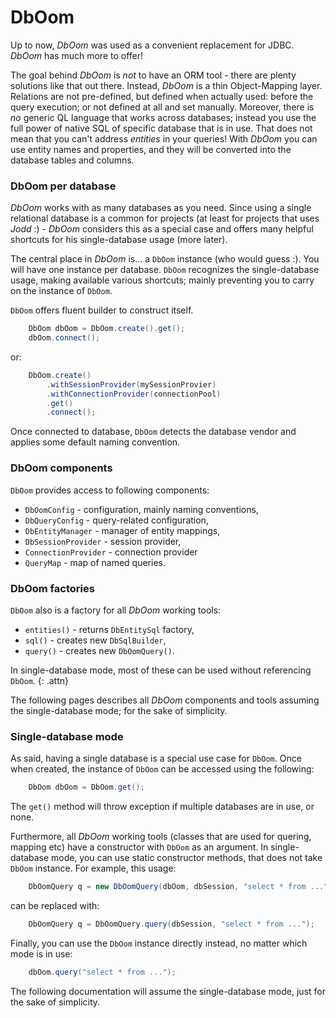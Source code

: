 # DbOom

Up to now, _DbOom_ was used as a convenient replacement for JDBC. _DbOom_ has much more to offer!

The goal behind _DbOom_ is _not_ to have an ORM tool - there are plenty solutions like that out there. Instead, _DbOom_ is a thin Object-Mapping layer. Relations are not pre-defined, but defined when actually used: before the query execution; or not defined at all and set manually. Moreover, there is _no_ generic QL language that works across databases; instead you use the full power of native SQL of specific database that is in use. That does not mean that you can't address _entities_ in your queries! With _DbOom_ you can use entity names and properties, and they will be converted into the database tables and columns.

### DbOom per database

_DbOom_ works with as many databases as you need. Since using a single relational database is a common for projects \(at least for projects that uses _Jodd_ :\) - _DbOom_ considers this as a special case and offers many helpful shortcuts for his single-database usage \(more later\).

The central place in _DbOom_ is... a `DbOom` instance \(who would guess :\). You will have one instance per database. `DbOom` recognizes the single-database usage, making available various shortcuts; mainly preventing you to carry on the instance of `DbOom`.

`DbOom` offers fluent builder to construct itself.

```java
    DbOom dbOom = DbOom.create().get();
    dbOom.connect();
```

or:

```java
    DbOom.create()
        .withSessionProvider(mySessionProvier)
        .withConnectionProvider(connectionPool)
        .get()
        .connect();
```

Once connected to database, `DbOom` detects the database vendor and applies some default naming convention.

### DbOom components

`DbOom` provides access to following components:

* `DbOomConfig` - configuration, mainly naming conventions,
* `DbQueryConfig` - query-related configuration,
* `DbEntityManager` - manager of entity mappings,
* `DbSessionProvider` - session provider,
* `ConnectionProvider` - connection provider
* `QueryMap` - map of named queries.

### DbOom factories

`DbOom` also is a factory for all _DbOom_ working tools:

* `entities()` - returns `DbEntitySql` factory,
* `sql()` - creates new `DbSqlBuilder`,
* `query()` - creates new `DbOomQuery()`.

In single-database mode, most of these can be used without referencing `DbOom`. {: .attn}

The following pages describes all _DbOom_ components and tools assuming the single-database mode; for the sake of simplicity.

### Single-database mode

As said, having a single database is a special use case for `DbOom`. Once when created, the instance of `DbOom` can be accessed using the following:

```java
    DbOom dbOom = DbOom.get();
```

The `get()` method will throw exception if multiple databases are in use, or none.

Furthermore, all _DbOom_ working tools \(classes that are used for quering, mapping etc\) have a constructor with `DbOom` as an argument. In single-database mode, you can use static constructor methods, that does not take `DbOom` instance. For example, this usage:

```java
    DbOomQuery q = new DbOomQuery(dbOom, dbSession, "select * from ...");
```

can be replaced with:

```java
    DbOomQuery q = DbOomQuery.query(dbSession, "select * from ...");
```

Finally, you can use the `DbOom` instance directly instead, no matter which mode is in use:

```java
    dbOom.query("select * from ...");
```

The following documentation will assume the single-database mode, just for the sake of simplicity.

